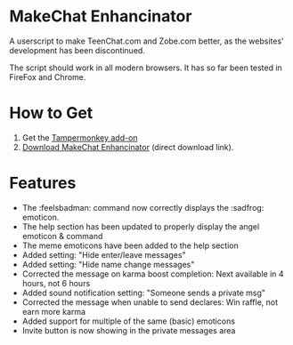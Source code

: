 # MakeChat Enhancinator

A userscript to make TeenChat.com and Zobe.com better, as the websites' development has been discontinued.

The script should work in all modern browsers. It has so far been tested in FireFox and Chrome.

# How to Get

1. Get the [Tampermonkey add-on](https://tampermonkey.net/)
2. [Download MakeChat Enhancinator](https://raw.github.com/une-s/MakeChat-Enhancinator/master/makechat-enhancinator.user.js) (direct download link).

# Features

- The :feelsbadman: command now correctly displays the :sadfrog: emoticon.
- The help section has been updated to properly display the angel emoticon & command
- The meme emoticons have been added to the help section
- Added setting: "Hide enter/leave messages"
- Added setting: "Hide name change messages"
- Corrected the message on karma boost completion: Next available in 4 hours, not 6 hours
- Added sound notification setting: "Someone sends a private msg"
- Corrected the message when unable to send declares: Win raffle, not earn more karma
- Added support for multiple of the same (basic) emoticons
- Invite button is now showing in the private messages area
